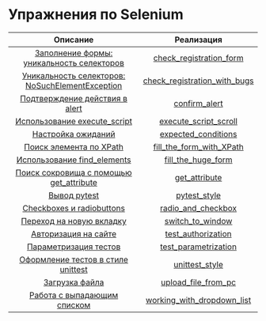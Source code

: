 # Упражнения по Selenium

|                                         Описание                                         |                                 Реализация                                  |
|:----------------------------------------------------------------------------------------:|:---------------------------------------------------------------------------:|
|      [Заполнение формы: уникальность селекторов](tasks/check_registration_form.md)       |       [check_registration_form](solutions/check_registration_form.py)       |
| [Уникальность селекторов: NoSuchElementException](tasks/check_registration_with_bugs.md) |  [check_registration_with_bugs](solutions/check_registration_with_bugs.py)  |
|                 [Подтверждение действия в alert](tasks/confirm_alert.md)                 |                 [confirm_alert](solutions/confirm_alert.py)                 |
|              [Использование execute_script](tasks/execute_script_scroll.md)              |         [execute_script_scroll](solutions/execute_script_scroll.py)         |
|                    [Настройка ожиданий](tasks/expected_conditions.md)                    |           [expected_conditions](solutions/expected_conditions.py)           |
|               [Поиск элемента по XPath](tasks/fill_the_form_with_XPath.md)               |      [fill_the_form_with_XPath](solutions/fill_the_form_with_XPath.py)      |
|                [Использование find_elements](tasks/fill_the_huge_form.md)                |            [fill_the_huge_form](solutions/fill_the_huge_form.py)            |
|            [Поиск сокровища с помощью get_attribute](tasks/get_attribute.md)             |                 [get_attribute](solutions/get_attribute.py)                 |
|                          [Вывод pytest](tasks/pytest_style.md)                           |                  [pytest_style](solutions/pytest_style.py)                  |
|                 [Checkboxes и radiobuttons](tasks/radio_and_checkbox.md)                 |            [radio_and_checkbox](solutions/radio_and_checkbox.py)            |
|                  [Переход на новую вкладку](tasks/switch_to_window.md)                   |              [switch_to_window](solutions/switch_to_window.py)              |
|                   [Авторизация на сайте](tasks/test_authorization.md)                    |     [test_authorization](solutions/pytest_folder/test_authorization.py)     |
|                  [Параметризация тестов](tasks/test_parametrization.md)                  |   [test_parametrization](solutions/pytest_folder/test_parametrization.py)   |
|              [Оформление тестов в стиле unittest](tasks/unittest_style.md)               |                [unittest_style](solutions/unittest_style.py)                |
|                      [Загрузка файла](tasks/upload_file_from_pc.md)                      | [upload_file_from_pc](solutions/upload_file_from_pc/upload_file_from_pc.py) |
|            [Работа с выпадающим списком](tasks/working_with_dropdown_list.md)            |    [working_with_dropdown_list](solutions/working_with_dropdown_list.py)    |
